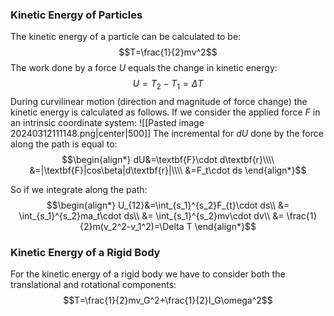 
### Kinetic Energy of Particles
The kinetic energy of a particle can be calculated to be:
$$T=\frac{1}{2}mv^2$$
The work done by a force $U$ equals the change in kinetic energy:
$$U=T_2-T_1=\Delta T$$
During curvilinear motion (direction and magnitude of force change) the kinetic energy is calculated as follows.
If we consider the applied force $F$ in an intrinsic coordinate system:
![[Pasted image 20240312111148.png|center|500]]
The incremental for $dU$ done by the force along the path is equal to:
$$\begin{align*}
dU&=\textbf{F}\cdot d\textbf{r}\\\\
&=|\textbf{F}|cos\beta|d\textbf{r}|\\\\
&=F_t\cdot ds 
\end{align*}$$

So if we integrate along the path:
$$\begin{align*}
U_{12}&=\int_{s_1}^{s_2}F_{t}\cdot ds\\
&= \int_{s_1}^{s_2}ma_t\cdot ds\\
&= \int_{s_1}^{s_2}mv\cdot dv\\
&= \frac{1}{2}m(v_2^2-v_1^2)=\Delta T
\end{align*}$$
### Kinetic Energy of a Rigid Body
For the kinetic energy of a rigid body we have to consider both the translational and rotational components:
$$T=\frac{1}{2}mv_G^2+\frac{1}{2}I_G\omega^2$$

